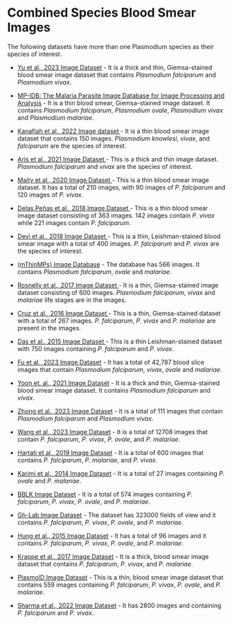 # Combined Species Blood Smear Images
The following datasets have more than one Plasmodium species as their species of interest.


+ [Yu et al., 2023 Image Dataset](https://itunuisewon.github.io/Malaria_Blood_Film_Images/All_Datasets/Yu_et_al.,_2023_Dataset.html) - It is a thick and thin, Giemsa-stained blood smear image dataset that contains _Plasmodium falciparum_ and _Plasmodium vivax_.

+ [MP-IDB: The Malaria Parasite Image Database for Image Processing and Analysis](https://itunuisewon.github.io/Malaria_Blood_Film_Images/All_Datasets/MP-IDB.html)  - It is a thin blood smear, Giemsa-stained image dataset. It contains _Plasmodium falciparum_, _Plasmodium ovale_, _Plasmodium vivax_ and _Plasmodium malariae_.

+ [Kanafiah et al., 2022 Image dataset ](https://itunuisewon.github.io/Malaria_Blood_Film_Images/All_Datasets/Kanafiah_et_al.,_2022_Dataset.html) - It is a thin blood smear image dataset that contains 150 images. _Plasmodium knowlesi_, _vivax_, and _falciparum_ are the species of interest.

+ [Aris et al., 2021 Image Dataset ](https://itunuisewon.github.io/Malaria_Blood_Film_Images/All_Datasets/Aris_et_al.,_2021_Dataset.html) - This is a thick and thin image dataset. _Plasmodium falciparum_ and _vivax_ are the species of interest. 

+ [Maity et al., 2020 Image Dataset ](https://itunuisewon.github.io/Malaria_Blood_Film_Images/All_Datasets/Maity_et_al.,_2020_Dataset.html)  - This is a thin blood smear image dataset. It has a total of 210 images, with 90 images of _P. falciparum_ and 120 images of _P. vivax_.

+ [Delas Peñas et al., 2018 Image Dataset ](https://itunuisewon.github.io/Malaria_Blood_Film_Images/All_Datasets/Delas_Pe%C3%B1as_et_al.,_2018_Dataset.html)  - This is a thin blood smear image dataset consisting of 363 images. 142 images contain _P. vivax_ while 221 images contain _P. falciparum_.

+ [Devi et al., 2018 Image Dataset ](https://itunuisewon.github.io/Malaria_Blood_Film_Images/All_Datasets/Devi_et_al.,_2018_Dataset.html) - This is a thin, Leishman-stained blood smear image with a total of 400 images. _P. falciparum_ and _P. vivax_ are the species of interest.

+ [(mThinMPs) Image Database](https://itunuisewon.github.io/Malaria_Blood_Film_Images/All_Datasets/mThinMPs_Database.html)  - The database has 566 images. It contains _Plasmodium falciparum_, _ovale_ and _malariae_.

+ [Rosnelly et al., 2017 Image Dataset ](https://itunuisewon.github.io/Malaria_Blood_Film_Images/All_Datasets/Rosnelly_et_al.,_2017_Dataset.html) - It is a thin, Giemsa-stained image dataset consisting of 600 images. _Plasmodium falciparum_, _vivax_ and _malariae_ life stages are in the images.

+ [Cruz et al., 2016 Image Dataset ](https://itunuisewon.github.io/Malaria_Blood_Film_Images/All_Datasets/Cruz_et_al.,_2016_Dataset.html) - This is a thin, Giemsa-stained dataset with a total of 267 images. _P. falciparum_, _P. vivax_ and _P. malariae_ are present in the images.

+ [Das et al., 2015 Image Dataset ](https://itunuisewon.github.io/Malaria_Blood_Film_Images/All_Datasets/Das_et_al.,_2015_Dataset.html) - This is a thin Leishman-stained dataset with 750 images containing _P. falciparum_ and _P. vivax_.

+ [Fu et al., 2023 Image Dataset](https://itunuisewon.github.io/Malaria_Blood_Film_Images/All_Datasets/Fu_et_al.,_2023_Dataset.html) - It has a total of 42,787 blood slice images that contain _Plasmodium falciparum_, _vivax_, _ovale_ and _malariae_.

+ [Yoon et. al., 2021 Image Dataset](https://itunuisewon.github.io/Malaria_Blood_Film_Images/All_Datasets/Yoon_et_al.,_2021_Dataset.html) - It is a thick and thin, Giemsa-stained blood smear image dataset. It contains _Plasmodium falciparum_ and _vivax_.

+ [Zhong et al., 2023 Image Dataset](https://itunuisewon.github.io/Malaria_Blood_Film_Images/All_Datasets/Zhong_et_al.,_2023_Dataset.html) - It is a total of 111 images that contain _Plasmodium falciparum_ and _Plasmodium vivax_.

+ [Wang et al., 2023 Image Dataset](https://itunuisewon.github.io/Malaria_Blood_Film_Images/All_Datasets/Wang_et_al.,_2023_Dataset.html) - It is a total of 12708 images that contain _P. falciparum_, _P. vivax_, _P. ovale_, and _P. malariae_.

+ [Hartati et al., 2019 Image Dataset](https://itunuisewon.github.io/Malaria_Blood_Film_Images/All_Datasets/Hartati_et_al.,_2019_Dataset.html) - It is a total of 600 images that contains _P. falciparum_, _P. malariae_, and _P. vivax_.

+ [Karimi et al., 2014 Image Dataset](https://itunuisewon.github.io/Malaria_Blood_Film_Images/All_Datasets/Karimi_et_al.,_2014_Dataset.html) - It is a total of 27 images containing _P. ovale_ and _P. malariae_.

+ [BBLK Image Dataset](https://itunuisewon.github.io/Malaria_Blood_Film_Images/All_Datasets/BBLK_Image_Dataset.html) - It is a total of 574 images containing _P. falciparum_, _P. vivax_, _P. ovale_, and _P. malariae_.

+ [Gh-Lab Image Dataset](https://itunuisewon.github.io/Malaria_Blood_Film_Images/All_Datasets/Gh-Lab_Dataset.html) - The dataset has 323000 fields of view and it contains _P. falciparum_, _P. vivax_, _P. ovale_, and _P. malariae_.

+ [Hung et al., 2015 Image Dataset](https://itunuisewon.github.io/Malaria_Blood_Film_Images/All_Datasets/Hung_et_al.,_2015_Dataset.html) - It has a total of 96 images and it contains _P. falciparum_, _P. vivax_, _P. ovale_, and _P. malariae_.

+ [Krappe et al., 2017 Image Dataset](https://itunuisewon.github.io/Malaria_Blood_Film_Images/All_Datasets/Krappe_et_al.,_2017_Dataset.html)  - It is a thick, blood smear image dataset that contains _P. falciparum_, _P. vivax_, and _P. malariae_.

+ [PlasmoID Image Dataset](https://itunuisewon.github.io/Malaria_Blood_Film_Images/All_Datasets/PlasmoID_Image_Dataset.html) - This is a thin, blood smear image dataset that contains 559 images containing _P. falciparum_, _P. vivax_, _P. ovale_, and _P. malariae_.

+ [Sharma et al., 2022 Image Dataset](https://itunuisewon.github.io/Malaria_Blood_Film_Images/All_Datasets/Sharma_et_al.,_2022_Dataset.html) - It has 2800 images and containing _P. falciparum_ and _P. vivax_.
